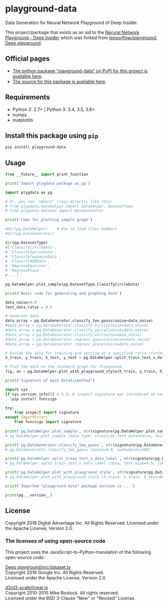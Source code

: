 
# playground-data

Data Generation for Neural Network Playground of Deep Insider.

This project/package that exists as an aid to the [Nerural Network Playground - Deep Insider][playground page] which was forked from [tensorflow/playground: Deep playground][original page].

## Official pages

- [The python package "playground-data" on PyPI for this project is available here][pypi].
- [The source for this package is available here][src].

## Requirements

- Python 2: 2.7+ | Python 3: 3.4, 3.5, 3.6+
- numpy
- matplotlib

## Install this package using `pip`

```bash
pip install playground-data
```

## Usage

```python
from __future__ import print_function

print('Import plygdata package as pg')

import plygdata as pg

# Or, you can 'import' class directly like this:
# from plygdata.datahelper import DataHelper, DatasetType
# from plygdata.dataset import DataGenerator
```

```python
print('Code for plotting sample graph')

#dir(pg.DataHelper)    # How to find class members
#dir(pg.DataGenerator)

dir(pg.DatasetType)
#['ClassifyCircleData',
# 'ClassifySpiralData',
# 'ClassifyTwoGaussData',
# 'ClassifyXORData',
# 'RegressGaussian',
# 'RegressPlane',
# ...]

pg.DataHelper.plot_sample(pg.DatasetType.ClassifyCircleData)
```

```python
print('Basic code for generating and graphing data')

data_noise=0.0
test_data_ratio = 0.5

# Generate data
data_array = pg.DataGenerator.classify_two_gauss(noise=data_noise)
#data_array = pg.DataGenerator.classify_circle(noise=data_noise)
#data_array = pg.DataGenerator.classify_spiral(noise=data_noise)
#data_array = pg.DataGenerator.classify_xor(noise=data_noise)
#data_array = pg.DataGenerator.regress_gaussian(noise=data_noise)
#data_array = pg.DataGenerator.regress_plane(noise=data_noise)

# Divide the data for training and testing at a specified ratio (further, separate each data into Coordinate point data part and teacher label part)
X_train, y_train, X_test, y_test = pg.DataHelper.split_train_test_x_data_label(data_array, test_size=test_data_ratio)

# Plot the data on the standard graph for Playground
fig, ax = pg.DataHelper.plot_with_playground_style(X_train, y_train, X_test, y_test)
```

```python
print('Signature of main @staticmethod')

import sys
if sys.version_info[0] < 3.3: # inspect.signature was introduced at version Python 3.3
  !pip install funcsigs

try:
    from inspect import signature 
except ImportError:
    from funcsigs import signature
    
print('pg.DataHelper.plot_sample', str(signature(pg.DataHelper.plot_sample)))
# pg.DataHelper.plot_sample (data_type, visualize_test_data=False, noise=0.0, test_size=0.5, figsize=(5, 5), dpi=100)

print('pg.DataGenerator.classify_two_gauss', str(signature(pg.DataGenerator.classify_two_gauss)))
# pg.DataGenerator.classify_two_gauss (noise=0.0, numSamples=500)

print('pg.DataHelper.split_train_test_x_data_label', str(signature(pg.DataHelper.split_train_test_x_data_label)))
# pg.DataHelper.split_train_test_x_data_label (data, test_size=0.5, label_num=1)

print('pg.DataHelper.plot_with_playground_style', str(signature(pg.DataHelper.plot_with_playground_style)))
# pg.DataHelper.plot_with_playground_style (X_train, y_train, X_test=None, y_test=None, figsize=(5, 5), dpi=100)
```

```python
print('Imported "playground-data" package version is ...')

print(pg.__version__)
```

## License

Copyright 2018 Digital Advantage Inc. All Rights Reserved.
Licensed under the Apache License, Version 2.0.

### The licenses of using open-source code

This project uses the JavaScript-to-Python-translation of the following open-source code:

 [Deep playground/src/dataset.ts][dataset.py origin]  
Copyright 2016 Google Inc. All Rights Reserved.  
Licensed under the Apache License, Version 2.0.

 [d3/d3-scale/linear.js][scalelinear.py origin]  
Copyright 2010-2015 Mike Bostock. All rights reserved.  
Licensed under the BSD 3-Clause "New" or "Revised" License.

[playground page]: https://re.deepinsider.jp/playground/index.html
[original page]: https://github.com/tensorflow/playground
[src]: https://github.com/DeepInsider/playground-data
[pypi]: https://pypi.org/project/playground-data/
[dataset.py origin]: https://github.com/tensorflow/playground/blob/master/src/dataset.ts
[scalelinear.py origin]: https://github.com/d3/d3-scale/blob/master/src/linear.js
